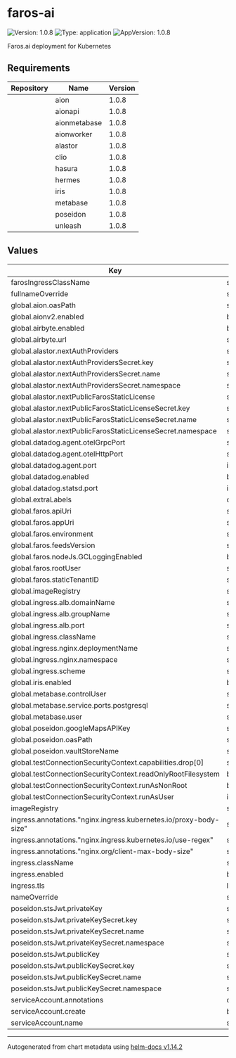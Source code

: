 # faros-ai

![Version: 1.0.8](https://img.shields.io/badge/Version-1.0.8-informational?style=flat-square) ![Type: application](https://img.shields.io/badge/Type-application-informational?style=flat-square) ![AppVersion: 1.0.8](https://img.shields.io/badge/AppVersion-1.0.8-informational?style=flat-square)

Faros.ai deployment for Kubernetes

## Requirements

| Repository | Name | Version |
|------------|------|---------|
|  | aion | 1.0.8 |
|  | aionapi | 1.0.8 |
|  | aionmetabase | 1.0.8 |
|  | aionworker | 1.0.8 |
|  | alastor | 1.0.8 |
|  | clio | 1.0.8 |
|  | hasura | 1.0.8 |
|  | hermes | 1.0.8 |
|  | iris | 1.0.8 |
|  | metabase | 1.0.8 |
|  | poseidon | 1.0.8 |
|  | unleash | 1.0.8 |

## Values

| Key | Type | Default | Description |
|-----|------|---------|-------------|
| farosIngressClassName | string | `"nginx"` |  |
| fullnameOverride | string | `""` |  |
| global.aion.oasPath | string | `"/aion/oas.json"` |  |
| global.aionv2.enabled | bool | `false` |  |
| global.airbyte.enabled | bool | `false` |  |
| global.airbyte.url | string | `""` |  |
| global.alastor.nextAuthProviders | string | `""` |  |
| global.alastor.nextAuthProvidersSecret.key | string | `""` |  |
| global.alastor.nextAuthProvidersSecret.name | string | `""` |  |
| global.alastor.nextAuthProvidersSecret.namespace | string | `""` |  |
| global.alastor.nextPublicFarosStaticLicense | string | `""` |  |
| global.alastor.nextPublicFarosStaticLicenseSecret.key | string | `""` |  |
| global.alastor.nextPublicFarosStaticLicenseSecret.name | string | `""` |  |
| global.alastor.nextPublicFarosStaticLicenseSecret.namespace | string | `""` |  |
| global.datadog.agent.otelGrpcPort | string | `"4317"` |  |
| global.datadog.agent.otelHttpPort | string | `"4318"` |  |
| global.datadog.agent.port | int | `8126` |  |
| global.datadog.enabled | bool | `false` |  |
| global.datadog.statsd.port | int | `8125` |  |
| global.extraLabels | object | `{}` |  |
| global.faros.apiUri | string | `""` |  |
| global.faros.appUri | string | `""` |  |
| global.faros.environment | string | `""` |  |
| global.faros.feedsVersion | string | `"0.34.9"` |  |
| global.faros.nodeJs.GCLoggingEnabled | bool | `false` |  |
| global.faros.rootUser | string | `"root-user"` |  |
| global.faros.staticTenantID | string | `""` |  |
| global.imageRegistry | string | `"docker.io"` |  |
| global.ingress.alb.domainName | string | `""` |  |
| global.ingress.alb.groupName | string | `""` |  |
| global.ingress.alb.port | string | `"443"` |  |
| global.ingress.className | string | `"nginx"` |  |
| global.ingress.nginx.deploymentName | string | `"ingress-nginx"` |  |
| global.ingress.nginx.namespace | string | `"ingress-nginx"` |  |
| global.ingress.scheme | string | `"HTTPS"` |  |
| global.iris.enabled | bool | `false` |  |
| global.metabase.controlUser | string | `"controluser@faros.ai"` |  |
| global.metabase.service.ports.postgresql | string | `"5432"` |  |
| global.metabase.user | string | `"admin@faros.ai"` |  |
| global.poseidon.googleMapsAPIKey | string | `"AIza-dummy-api-key"` |  |
| global.poseidon.oasPath | string | `"/oas/oas.yaml"` |  |
| global.poseidon.vaultStoreName | string | `"secret"` |  |
| global.testConnectionSecurityContext.capabilities.drop[0] | string | `"ALL"` |  |
| global.testConnectionSecurityContext.readOnlyRootFilesystem | bool | `true` |  |
| global.testConnectionSecurityContext.runAsNonRoot | bool | `true` |  |
| global.testConnectionSecurityContext.runAsUser | int | `1000` |  |
| imageRegistry | string | `"docker.io"` |  |
| ingress.annotations."nginx.ingress.kubernetes.io/proxy-body-size" | string | `"50m"` |  |
| ingress.annotations."nginx.ingress.kubernetes.io/use-regex" | string | `"true"` |  |
| ingress.annotations."nginx.org/client-max-body-size" | string | `"50m"` |  |
| ingress.className | string | `"nginx"` |  |
| ingress.enabled | bool | `true` |  |
| ingress.tls | list | `[]` |  |
| nameOverride | string | `""` |  |
| poseidon.stsJwt.privateKey | string | `""` |  |
| poseidon.stsJwt.privateKeySecret.key | string | `""` |  |
| poseidon.stsJwt.privateKeySecret.name | string | `""` |  |
| poseidon.stsJwt.privateKeySecret.namespace | string | `""` |  |
| poseidon.stsJwt.publicKey | string | `""` |  |
| poseidon.stsJwt.publicKeySecret.key | string | `""` |  |
| poseidon.stsJwt.publicKeySecret.name | string | `""` |  |
| poseidon.stsJwt.publicKeySecret.namespace | string | `""` |  |
| serviceAccount.annotations | object | `{}` |  |
| serviceAccount.create | bool | `true` |  |
| serviceAccount.name | string | `""` |  |

----------------------------------------------
Autogenerated from chart metadata using [helm-docs v1.14.2](https://github.com/norwoodj/helm-docs/releases/v1.14.2)
